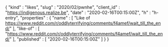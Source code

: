 {
  "kind" : "likes",
  "slug" : "2020/02/pwnhe",
  "client_id" : "https://indigenous.realize.be",
  "date" : "2020-02-16T00:15:00Z",
  "h" : "h-entry",
  "properties" : {
    "name" : [ "Like of https://www.reddit.com/r/oddlyterrifying/comments/f4amef/wait_till_the_end/" ],
    "like-of" : [ "https://www.reddit.com/r/oddlyterrifying/comments/f4amef/wait_till_the_end/" ],
    "published" : [ "2020-02-16T00:15:00Z" ]
  }
}
